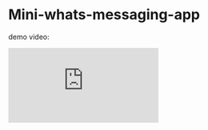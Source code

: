 # Mini-whats-messaging-app

demo video:

<iframe src="https://www.linkedin.com/posts/vishal0210_whatsapp-realtimedata-firebase-activity-7084238790852059136-JfOY?utm_source=share&utm_medium=member_desktop" frameborder="0"></iframe>
